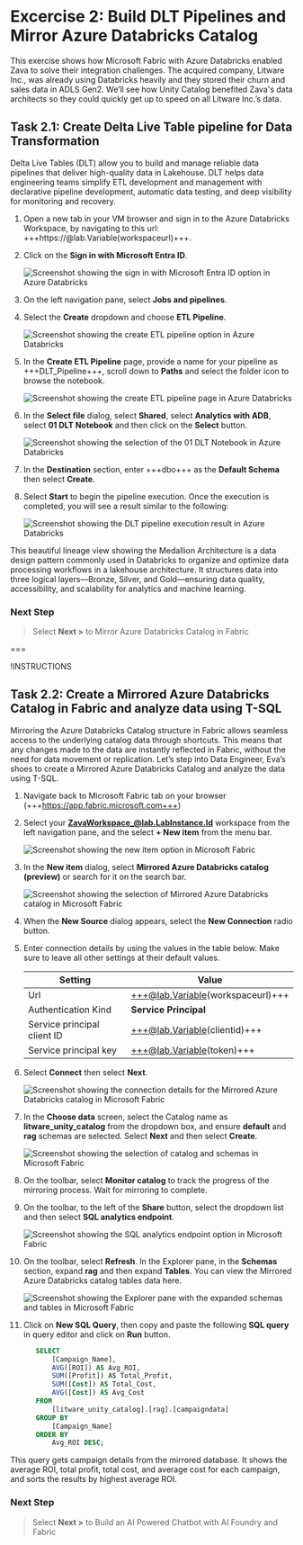 # Excercise 2: Build DLT Pipelines and Mirror Azure Databricks Catalog

This exercise shows how Microsoft Fabric with Azure Databricks enabled Zava to solve their integration challenges. The acquired company, Litware Inc., was already using Databricks heavily and they stored their churn and sales data in ADLS Gen2. We’ll see how Unity Catalog benefited Zava's data architects so they could quickly get up to speed on all Litware Inc.’s data.

## Task 2.1: Create Delta Live Table pipeline for Data Transformation

Delta Live Tables (DLT) allow you to build and manage reliable data pipelines that deliver high-quality data in Lakehouse. DLT helps data engineering teams simplify ETL development and management with declarative pipeline development, automatic data testing, and deep visibility for monitoring and recovery.

1. Open a new tab in your VM browser and sign in to the Azure Databricks Workspace, by navigating to this url: +++https://@lab.Variable(workspaceurl)+++.

2. Click on the **Sign in with Microsoft Entra ID**.

    ![Screenshot showing the sign in with Microsoft Entra ID option in Azure Databricks](/lab/media/databricks-signin.png)

3. On the left navigation pane, select **Jobs and pipelines**.

4. Select the **Create** dropdown and choose **ETL Pipeline**.

    ![Screenshot showing the create ETL pipeline option in Azure Databricks](/lab/media/databricks-createetl.png)

5. In the **Create ETL Pipeline** page, provide a name for your pipeline as +++DLT_Pipeline+++, scroll down to **Paths** and select the folder icon to browse the notebook.

    ![Screenshot showing the create ETL pipeline page in Azure Databricks](/lab/media/databricks-etl-details.png)

6. In the **Select file** dialog, select **Shared**, select **Analytics with ADB**, select **01 DLT Notebook** and then click on the **Select** button.

    ![Screenshot showing the selection of the 01 DLT Notebook in Azure Databricks](/lab/media/databricks-select-file.png)

7. In the **Destination** section, enter +++dbo+++ as the **Default Schema** then select **Create**.

8. Select **Start** to begin the pipeline execution. Once the execution is completed, you will see a result similar to the following:

    ![Screenshot showing the DLT pipeline execution result in Azure Databricks](/lab/media/databricks-dlt-result.png)

This beautiful lineage view showing the Medallion Architecture is a data design pattern commonly used in Databricks to organize and optimize data processing workflows in a lakehouse architecture. It structures data into three logical layers—Bronze, Silver, and Gold—ensuring data quality, accessibility, and scalability for analytics and machine learning.

### Next Step

> Select **Next >** to Mirror Azure Databricks Catalog in Fabric

===

!INSTRUCTIONS []()

## Task 2.2: Create a Mirrored Azure Databricks Catalog in Fabric and analyze data using T-SQL

Mirroring the Azure Databricks Catalog structure in Fabric allows seamless access to the underlying catalog data through shortcuts. This means that any changes made to the data are instantly reflected in Fabric, without the need for data movement or replication. Let’s step into Data Engineer, Eva’s shoes to create a Mirrored Azure Databricks Catalog and analyze the data using T-SQL. 

1. Navigate back to Microsoft Fabric tab on your browser (+++https://app.fabric.microsoft.com+++)

2. Select your **ZavaWorkspace_@lab.LabInstance.Id** workspace from the left navigation pane, and the select **+ New item** from the menu bar.

    ![Screenshot showing the new item option in Microsoft Fabric](/lab/media/create-new-item.png)

3. In the **New item** dialog, select **Mirrored Azure Databricks catalog (preview)** or search for it on the search bar.

    ![Screenshot showing the selection of Mirrored Azure Databricks catalog in Microsoft Fabric](/lab/media/fabric-mirrored-catalog.png)

4. When the **New Source** dialog appears, select the **New Connection** radio button.

5. Enter connection details by using the values in the table below. Make sure to leave all other settings at their default values.

    | Setting         | Value                                    |
    |--------------------|------------------------------------------|
    | Url               | +++@lab.Variable(workspaceurl)+++         |
    | Authentication Kind    | **Service Principal** |
    | Service principal client ID | +++@lab.Variable(clientid)+++          |
    | Service principal key              | +++@lab.Variable(token)+++                     |

6. Select **Connect** then select **Next**.

    ![Screenshot showing the connection details for the Mirrored Azure Databricks catalog in Microsoft Fabric](/lab/media/fabric-connect.png)

7. In the **Choose data** screen, select the Catalog name as **litware_unity_catalog** from the dropdown box, and ensure **default** and **rag** schemas are selected. Select **Next** and then select **Create**.

    ![Screenshot showing the selection of catalog and schemas in Microsoft Fabric](/lab/media/fabric-choose-catalog.png)

8. On the toolbar, select **Monitor catalog** to track the progress of the mirroring process. Wait for mirroring to complete.

9. On the toolbar, to the left of the **Share** button, select the dropdown list and then select **SQL analytics endpoint**.

    ![Screenshot showing the SQL analytics endpoint option in Microsoft Fabric](/lab/media/fabric-monitor-catalog.png)

10. On the toolbar, select **Refresh**. In the Explorer pane, in the **Schemas** section, expand **rag** and then expand **Tables**. You can view the Mirrored Azure Databricks catalog tables data here.

    ![Screenshot showing the Explorer pane with the expanded schemas and tables in Microsoft Fabric](/lab/media/fabric-explorer-pane.png)

11. Click on **New SQL Query**, then copy and paste the following **SQL query** in query editor and click on **Run** button.

     ```sql
        SELECT 
            [Campaign_Name],
            AVG([ROI]) AS Avg_ROI,
            SUM([Profit]) AS Total_Profit,
            SUM([Cost]) AS Total_Cost,
            AVG([Cost]) AS Avg_Cost
        FROM 
            [litware_unity_catalog].[rag].[campaigndata]
        GROUP BY 
            [Campaign_Name]
        ORDER BY 
            Avg_ROI DESC; 
    ```

This query gets campaign details from the mirrored database. It shows the average ROI, total profit, total cost, and average cost for each campaign, and sorts the results by highest average ROI.

### Next Step

> Select **Next >** to Build an AI Powered Chatbot with AI Foundry and Fabric